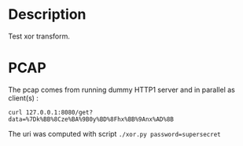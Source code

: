 # Description

Test xor transform.

# PCAP

The pcap comes from running dummy HTTP1 server
and in parallel as client(s) :
```
curl 127.0.0.1:8080/get?data=%7Dk%BB%8Cze%BA%9B0y%BD%8Fhx%BB%9Anx%AD%8B
```

The uri was computed with script `./xor.py password=supersecret`
